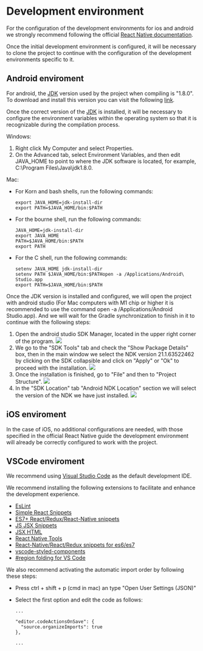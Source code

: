 # Development environment

For the configuration of the development environments for ios and android
we strongly recommend following the official [React Native documentation](https://reactnative.dev/docs/environment-setup).

Once the initial development environment is configured, it will be necessary to clone the project to continue with the configuration of the development environments specific to it.

## Android enviroment

For android, the [JDK](https://www.oracle.com/ar/java/technologies/javase/javase8-archive-downloads.html) version used by the project when compiling is "1.8.0". To download and install this version you can visit the following [link](https://www.oracle.com/ar/java/technologies/javase/javase8-archive-downloads.html).

Once the correct version of the [JDK](https://www.oracle.com/ar/java/technologies/javase/javase8-archive-downloads.html) is installed, it will be necessary to configure the environment variables within the operating system so that it is recognizable during the compilation process.

Windows:

1. Right click My Computer and select Properties.
2. On the Advanced tab, select Environment Variables, and then edit JAVA_HOME
   to point to where the JDK software is located, for example, C:\Program Files\Java\jdk1.8.0.

Mac:

- For Korn and bash shells, run the following commands:
  ```
  export JAVA_HOME=jdk-install-dir
  export PATH=$JAVA_HOME/bin:$PATH
  ```
- For the bourne shell, run the following commands:
  ```
  JAVA_HOME=jdk-install-dir
  export JAVA_HOME
  PATH=$JAVA_HOME/bin:$PATH
  export PATH
  ```
- For the C shell, run the following commands:
  ```
  setenv JAVA_HOME jdk-install-dir
  setenv PATH $JAVA_HOME/bin:$PATHopen -a /Applications/Android\ Studio.app
  export PATH=$JAVA_HOME/bin:$PATH
  ```

Once the JDK version is installed and configured,
we will open the project with android studio
(For Mac computers with M1 chip or higher it is
recommended to use the command open -a /Applications/Android Studio.app).
And we will wait for the Gradle synchronization
to finish in it to continue with the following steps:

1. Open the android studio SDK Manager, located in the upper right corner of the program.
   ![](https://i.imgur.com/BLIiqyc.png)
2. We go to the "SDK Tools" tab and check the "Show Package Details" box,
   then in the main window we select the NDK version 21.1.63522462
   by clicking on the SDK collapsible and click on "Apply" or "Ok" to proceed with the installation.
   ![](https://i.imgur.com/x9xETcG.png)
3. Once the installation is finished, go to "File" and then to "Project Structure".
   ![](https://i.imgur.com/HzKeUeQ.png)
4. In the "SDK Location" tab "Android NDK Location" section we will select
   the version of the NDK we have just installed.
   ![](https://i.imgur.com/7nK9SEM.png)

## iOS enviroment

In the case of iOS, no additional configurations are needed,
with those specified in the official React Native guide the development
environment will already be correctly configured to work with the project.

## VSCode enviroment

We recommend using [Visual Studio Code](https://code.visualstudio.com/) as the default development IDE.

We recommend installing the following extensions to facilitate and enhance the development experience.

- [EsLint](https://marketplace.visualstudio.com/items?itemName=dbaeumer.vscode-eslint)
- [Simple React Snippets](https://marketplace.visualstudio.com/items?itemName=burkeholland.simple-react-snippets)
- [ES7+ React/Redux/React-Native snippets](https://marketplace.visualstudio.com/items?itemName=dsznajder.es7-react-js-snippets)
- [JS JSX Snippets](https://marketplace.visualstudio.com/items?itemName=skyran.js-jsx-snippets)
- [JSX HTML <tags/>](https://marketplace.visualstudio.com/items?itemName=angelorafael.jsx-html-tags)
- [React Native Tools](https://marketplace.visualstudio.com/items?itemName=msjsdiag.vscode-react-native)
- [React-Native/React/Redux snippets for es6/es7](https://marketplace.visualstudio.com/items?itemName=EQuimper.react-native-react-redux)
- [vscode-styled-components](https://marketplace.visualstudio.com/items?itemName=styled-components.vscode-styled-components)
- [#region folding for VS Code](https://marketplace.visualstudio.com/items?itemName=maptz.regionfolder)

We also recommend activating the automatic import order by following these steps:

- Press ctrl + shift + p (cmd in mac) an type "Open User Settings (JSON)"
- Select the first option and edit the code as follows:

  ```
  ...

  "editor.codeActionsOnSave": {
    "source.organizeImports": true
  },

  ...
  ```

